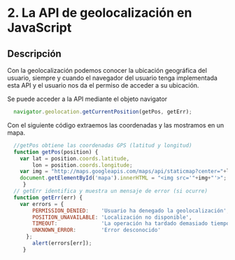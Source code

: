 # 2. La API de geolocalización en JavaScript

## Descripción

Con la geolocalización podemos conocer la ubicación geográfica del usuario, siempre y cuando el navegador del usuario tenga implementada esta API y el usuario nos da el permiso de acceder a su ubicación.

Se puede acceder a la API mediante el objeto navigator

```Javascript
  navigator.geolocation.getCurrentPosition(getPos, getErr);
```

Con el siguiente código extraemos las coordenadas y las mostramos en un mapa.

```Javascript
  //getPos obtiene las coordenadas GPS (latitud y longitud)
  function getPos(position) {
    var lat = position.coords.latitude,
        lon = position.coords.longitude;
    var img = "http://maps.googleapis.com/maps/api/staticmap?center="+lat+","+lon+"&zoom=15&size=500x300&sensor=false";
    document.getElementById('mapa').innerHTML = "<img src='"+img+"'>";
     }
  // getErr identifica y muestra un mensaje de error (si ocurre)
  function getErr(err) {
    var errors = {
        PERMISSION_DENIED:    'Usuario ha denegado la geolocalización',
        POSITION_UNAVAILABLE: 'Localización no disponible',
        TIMEOUT:              'La operación ha tardado demasiado tiempo',
        UNKNOWN_ERROR:        'Error desconocido'
      };
        alert(errors[err]);
     }
```
